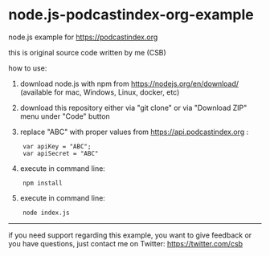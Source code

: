 # node.js-podcastindex-org-example
 
node.js example for https://podcastindex.org

this is original source code written by me (CSB)

how to use:

1) download node.js with npm from https://nodejs.org/en/download/
(available for mac, Windows, Linux, docker, etc)

2) download this repository either via "git clone" or via "Download ZIP" menu under "Code" button

3) replace "ABC" with proper values from https://api.podcastindex.org :
```
    var apiKey = "ABC";
    var apiSecret = "ABC"
```
4) execute in command line:
```
    npm install
```
5) execute in command line:
```
    node index.js
```
***

if you need support regarding this example, you want to give feedback or you have questions, just contact me on Twitter: https://twitter.com/csb
